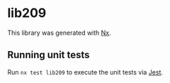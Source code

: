 # lib209

This library was generated with [Nx](https://nx.dev).

## Running unit tests

Run `nx test lib209` to execute the unit tests via [Jest](https://jestjs.io).
